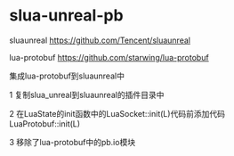 # slua-unreal-pb

sluaunreal
https://github.com/Tencent/sluaunreal

lua-protobuf
https://github.com/starwing/lua-protobuf

集成lua-protobuf到sluaunreal中

1 复制slua_unreal到sluaunreal的插件目录中

2 在LuaState的init函数中的LuaSocket::init(L)代码前添加代码LuaProtobuf::init(L)

3 移除了lua-protobuf中的pb.io模块
